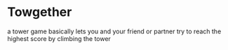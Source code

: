 # Towgether
a tower game basically lets you and your friend or partner try to reach the highest score by climbing the tower
